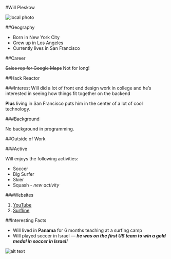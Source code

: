 #Will Pleskow

![local photo](/Users/Alex/Desktop/hack_reactor/partner_work/will_p.png)

##Geography

* Born in New York City
* Grew up in Los Angeles
* Currently lives in San Francisco 

##Career

~~Sales rep for Google Maps~~
Not for long! 

##Hack Reactor

###Interest
Will did a lot of front end design work in college and he’s interested in seeing how things fit together on the backend 

**Plus** living in San Francisco puts him in the center of a lot of cool technology. 

###Background 

No background in programming. 

##Outside of Work 

###Active 

Will enjoys the following activities: 

- Soccer
- Big Surfer
- Skier
- Squash - *new activity*

###Websites 

1. [YouTube](https://www.youtube.com)
2. [Surfline](http://www.surfline.com/home/index.cfm)

##Interesting Facts

+ Will lived in **Panama** for 6 months teaching at a surfing camp
+ Will played soccer in Israel — ***he was on the first US team to win a gold medal in soccer in Israel!***

![alt text](https://i.imgur.com/81qyN1y.jpg)
